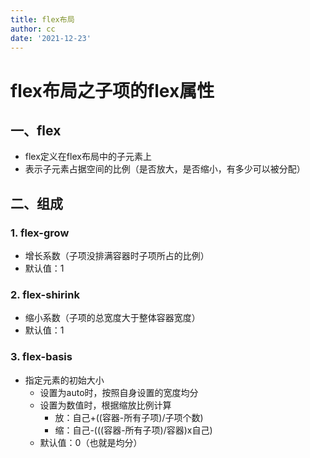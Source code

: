 ```yaml
---
title: flex布局
author: cc
date: '2021-12-23'
---
```


# flex布局之子项的**flex**属性
## 一、flex
- flex定义在flex布局中的子元素上
- 表示子元素占据空间的比例（是否放大，是否缩小，有多少可以被分配）
## 二、组成
### 1. flex-grow
- 增长系数（子项没排满容器时子项所占的比例）
- 默认值：1
### 2. flex-shirink
- 缩小系数（子项的总宽度大于整体容器宽度）
- 默认值：1
### 3. flex-basis
- 指定元素的初始大小
  - 设置为auto时，按照自身设置的宽度均分
  - 设置为数值时，根据缩放比例计算
    - 放：自己+((容器-所有子项)/子项个数)
    - 缩：自己-(((容器-所有子项)/容器)x自己)
  - 默认值：0（也就是均分）